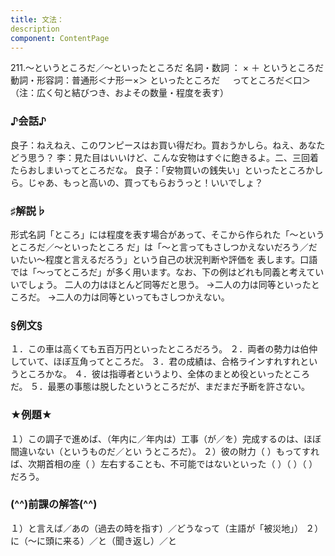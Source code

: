```yaml
---
title: 文法：
description
component: ContentPage
---
```



211.～というところだ／～といったところだ
名詞・数詞 ： × ＋ というところだ
動詞・形容詞：普通形＜ナ形ー×＞ といったところだ
    ってところだ＜口＞
（注：広く句と結びつき、およその数量・程度を表す）
### ♪会話♪
良子：ねえねえ、このワンピースはお買い得だわ。買おうかしら。ねえ、あなたどう思う？
李：見た目はいいけど、こんな安物はすぐに飽きるよ。二、三回着たらおしまいってところだな。
良子：「安物買いの銭失い」といったところかしら。じゃあ、もっと高いの、買ってもらおうっと！いいでしょ？
### ♯解説♭
形式名詞「ところ」には程度を表す場合があって、そこから作られた「～というところだ／～といったところ だ」は「～と言ってもさしつかえないだろう／だいたい～程度と言えるだろう」という自己の状況判断や評価を 表します。口語では「～ってところだ」が多く用います。なお、下の例はどれも同義と考えていいでしょう。
二人の力はほとんど同等だと思う。
→二人の力は同等といったところだ。
→二人の力は同等といってもさしつかえない。
### §例文§
１．この車は高くても五百万円といったところだろう。
２．両者の勢力は伯仲していて、ほぼ互角ってところだ。
３．君の成績は、合格ラインすれすれというところかな。
４．彼は指導者というより、全体のまとめ役といったところだ。
５．最悪の事態は脱したというところだが、まだまだ予断を許さない。
### ★例題★
１）この調子で進めば、（年内に／年内は）工事（が／を）完成するのは、ほぼ間違いない（というものだ／とい うところだ）。
２）彼の財力（ ）もってすれば、次期首相の座（ ）左右することも、不可能ではないといった（ ）（ ）（ ）
だろう。
### (^^)前課の解答(^^)
１）と言えば／あの（過去の時を指す）／どうなって（主語が「被災地」）
２）に（～に頭に来る）／と（聞き返し）／と
